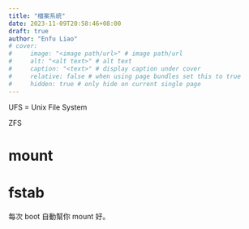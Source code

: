 ```yaml
---
title: "檔案系統"
date: 2023-11-09T20:58:46+08:00
draft: true
author: "Enfu Liao"
# cover:
#     image: "<image path/url>" # image path/url
#     alt: "<alt text>" # alt text
#     caption: "<text>" # display caption under cover
#     relative: false # when using page bundles set this to true
#     hidden: true # only hide on current single page
---
```




UFS = Unix File System

ZFS

# mount

# fstab
每次 boot 自動幫你 mount 好。


